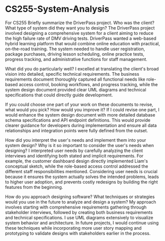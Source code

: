 # CS255-System-Analysis
For CS255
Briefly summarize the DriverPass project. Who was the client? What type of system did they want you to design?
The DriverPass project involved designing a comprehensive system for a client aiming to reduce the high failure rate of DMV driving tests. DriverPass wanted a web-based hybrid learning platform that would combine online education with practical, on-the-road training. The system needed to handle user registration, package purchases, driving lesson scheduling, online practice tests, progress tracking, and administrative functions for staff management.

What did you do particularly well?
I excelled at translating the client's broad vision into detailed, specific technical requirements. The business requirements document thoroughly captured all functional needs like role-based access control, booking workflows, and progress tracking, while the system design document provided clear UML diagrams and technical specifications that could directly guide development.

If you could choose one part of your work on these documents to revise, what would you pick? How would you improve it?
If I could revise one part, I would enhance the system design document with more detailed database schema specifications and API endpoint definitions. This would provide clearer guidance for developers during implementation and ensure all data relationships and integration points were fully defined from the outset.

How did you interpret the user's needs and implement them into your system design? Why is it so important to consider the user's needs when designing?
I interpreted user needs by carefully analyzing the client interviews and identifying both stated and implicit requirements. For example, the customer dashboard design directly implemented Liam's conceptual sketch, while the role-based access control addressed the different staff responsibilities mentioned. Considering user needs is crucial because it ensures the system actually solves the intended problems, leads to higher user adoption, and prevents costly redesigns by building the right features from the beginning.

How do you approach designing software? What techniques or strategies would you use in the future to analyze and design a system?
My approach involves starting with comprehensive requirements gathering through stakeholder interviews, followed by creating both business requirements and technical specifications. I use UML diagrams extensively to visualize system behavior and architecture. In future projects, I would continue using these techniques while incorporating more user story mapping and prototyping to validate designs with stakeholders earlier in the process.

